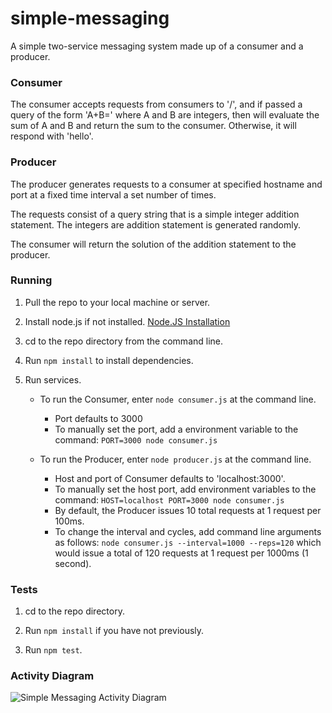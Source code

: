 # simple-messaging
A simple two-service messaging system made up of a consumer and a producer.

### Consumer
The consumer accepts requests from consumers to '/', and if passed a query of the form
'A+B=' where A and B are integers, then will evaluate the sum of A and B and return the sum to the consumer.
Otherwise, it will respond with 'hello'.

### Producer
The producer generates requests to a consumer at specified hostname and port at a fixed
time interval a set number of times.

The requests consist of a query string that is a simple integer addition statement. The integers are
addition statement is generated randomly.

The consumer will return the solution of the addition statement to the producer.

### Running
1. Pull the repo to your local machine or server.

2. Install node.js if not installed. [Node.JS Installation](https://nodejs.org/download/)

3. cd to the repo directory from the command line.

4. Run `npm install` to install dependencies.

5. Run services.
    * To run the Consumer, enter `node consumer.js` at the command line.
        * Port defaults to 3000
        * To manually set the port, add a environment variable to the command:
            `PORT=3000 node consumer.js`

    * To run the Producer, enter `node producer.js` at the command line.
        * Host and port of Consumer defaults to 'localhost:3000'. 
        * To manually set the host port, add environment variables to the command:
            `HOST=localhost PORT=3000 node consumer.js`
        * By default, the Producer issues 10 total requests at 1 request per 100ms.
        * To change the interval and cycles, add command line arguments as follows:
            `node consumer.js --interval=1000 --reps=120`
            which would issue a total of 120 requests at 1 request per 1000ms (1 second).

### Tests

1. cd to the repo directory.

2. Run `npm install` if you have not previously.

3. Run `npm test`.

### Activity Diagram

![Simple Messaging Activity Diagram](https://drive.google.com/file/d/0B1hbYzUU-UW8WjYxUVFWVVRvZTQ/view?usp=sharing)







